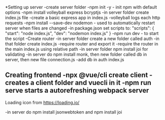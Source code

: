 *Setting up server
  -create server folder
  -npm init -y - init npm with default options
  -npm install volleyball express bcryptjs
  -in server folder create index.js file
  -create a basic express app in index.js
    -volleyball logs each http requests
  -npm install --save-dev nodemon - used to automatically restart server when files are changed
    -in package.json set scripts to:
    "scripts": {
      "start": "node index.js",
      "dev": "nodemon index.js"
    }
    -npm run dev - to start the script
  -Create router
    -in server folder create a new folder called auth
    -in that folder create index.js
    -require router and export it
    -require the router in the main index.js using relative path
  -in server folder npm install joi for validating
  -in server do npm install monk, then new folder called db in server, then new file connection.js
  -add db in auth index.js

Creating frontend
  -npx @vue/cli create client - creates a client folder and vuecli in it
  -npm run serve starts a autorefreshing webpack server
  -

Loading icon from https://loading.io/

-in server do npm install jsonwebtoken and npm install joi
